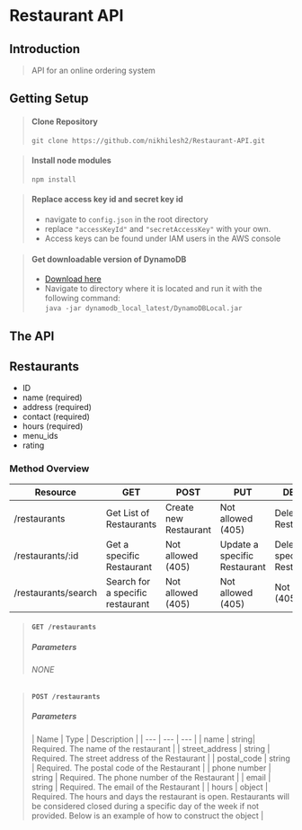 # Restaurant API

## Introduction

> API for an online ordering system

## Getting Setup

> #### Clone Repository 
>  ```git clone https://github.com/nikhilesh2/Restaurant-API.git```


> #### Install node modules
> ```npm install```

> #### Replace access key id and secret key id
> 	* navigate to ``config.json`` in the root directory <br />
> 	* replace ``"accessKeyId"`` and ``"secretAccessKey"`` with your own. <br />
> 	* Access keys can be found under IAM users in the AWS console <br />


> #### Get downloadable version of DynamoDB
>	* [Download here](https://docs.aws.amazon.com/amazondynamodb/latest/developerguide/DynamoDBLocal.html#DynamoDBLocal.DownloadingAndRunning) <br />
>	* Navigate to directory where it is located and run it with the following command: <br />
> ```java -jar dynamodb_local_latest/DynamoDBLocal.jar```


## The API
## Restaurants
* ID 
* name (required)
* address (required)
* contact (required)
* hours (required)
* menu_ids
* rating
### Method Overview

| Resource | GET | POST | PUT | DELETE
| --- | --- | --- | --- | --- |
| /restaurants | Get List of Restaurants | Create new Restaurant | Not allowed (405) | Delete all Restaurants
| /restaurants/:id | Get a specific Restaurant | Not allowed (405) | Update a specific Restaurant | Delete a specific Restaurant
| /restaurants/search | Search for a specific restaurant | Not allowed (405) | Not allowed (405) | Not allowed (405)

> #### ```GET /restaurants```
> ##### Parameters
> ###### NONE


> #### ```POST /restaurants```
> ##### Parameters
> | Name | Type | Description |
| --- | --- | --- |
| name | string| Required. The name of the restaurant |
| street_address | string | Required. The street address of the Restaurant |
| postal_code | string | Required. The postal code of the Restaurant |
| phone number | string | Required. The phone number of the Restaurant |
| email | string | Required. The email of the Restaurant |
| hours | object | Required. The hours and days the restaurant is open. Restaurants will be considered closed during a specific day of the week if not provided. Below is an example of how to construct the object  |




